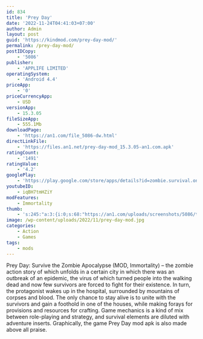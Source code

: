 ```yaml
---
id: 834
title: 'Prey Day'
date: '2022-11-24T04:41:03+07:00'
author: Admin
layout: post
guid: 'https://kindmod.com/prey-day-mod/'
permalink: /prey-day-mod/
postIDCopy:
    - '5086'
publisher:
    - 'APPLIFE LIMITED'
operatingSystem:
    - 'Android 4.4'
priceApp:
    - '0'
priceCurrencyApp:
    - USD
versionApp:
    - 15.3.05
fileSizeApp:
    - 555.1Mb
downloadPage:
    - 'https://an1.com/file_5086-dw.html'
directLinkFile:
    - 'https://files.an1.net/prey-day-mod_15.3.05-an1.com.apk'
ratingCount:
    - '1491'
ratingValue:
    - '4.2'
googlePlay:
    - 'https://play.google.com/store/apps/details?id=zombie.survival.online.craft'
youtubeID:
    - iqBH7tmHZiY
modFeatures:
    - Immortality
thumb:
    - 's:245:"a:3:{i:0;s:68:"https://an1.com/uploads/screenshots/5086/thumbs/prey-day-149004.webp";i:1;s:68:"https://an1.com/uploads/screenshots/5086/thumbs/prey-day-542461.webp";i:2;s:67:"https://an1.com/uploads/screenshots/5086/thumbs/prey-day-56834.webp";}";'
image: /wp-content/uploads/2022/11/prey-day-mod.jpg
categories:
    - Action
    - Games
tags:
    - mods
---
```


Prey Day: Survive the Zombie Apocalypse (MOD, Immortality) – the zombie action story of which unfolds in a certain city in which there was an outbreak of an epidemic, the virus of which turned people into the walking dead and now few survivors are forced to fight for their existence. In turn, the protagonist wakes up in the hospital, surrounded by mountains of corpses and blood. The only chance to stay alive is to unite with the survivors and gain a foothold in one of the houses, while making forays for provisions and resources for crafting. Game mechanics is a kind of mix between role-playing and strategy, and survival elements are diluted with adventure inserts. Graphically, the game Prey Day mod apk is also made above all praise.